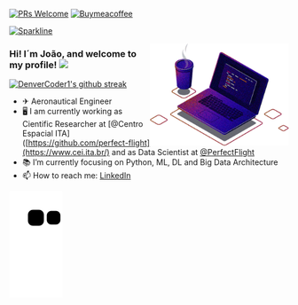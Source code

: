 [![PRs Welcome](https://img.shields.io/badge/PRs-welcome-brightgreen.svg?style=flat-square)](http://makeapullrequest.com) [![Buymeacoffee](https://badgen.net/badge/icon/buymeacoffee?icon=buymeacoffee&label)](https://www.buymeacoffee.com/joaorcioffi)

[![Sparkline](https://stars.medv.io/Naereen/badges.svg)](https://stars.medv.io/Naereen/badges)

<img src="https://github.com/JoaoCioffi/JoaoCioffi/blob/main/coding.png" min-width="250px" max-width="200px" width="250px" align="right" alt="Computador-JulianaIzac">

### Hi! I´m João, and welcome to my profile! <img src="https://media.giphy.com/media/hvRJCLFzcasrR4ia7z/giphy.gif" width="25px">

[![DenverCoder1's github streak](https://github-readme-streak-stats.herokuapp.com/?user=JoaoCioffi&theme=blue-green)](https://github.com/DenverCoder1/github-readme-streak-stats)

- ✈ Aeronautical Engineer
- 🖥️ I am currently working as Cientific Researcher at [@Centro Espacial ITA]([https://github.com/perfect-flight](https://www.cei.ita.br/) and as Data Scientist at [@PerfectFlight](https://github.com/perfect-flight)
- 📚 I’m currently focusing on Python, ML, DL and Big Data Architecture
- 📫 How to reach me: [LinkedIn](https://www.linkedin.com/in/joao-cioffi/)

![snake gif](https://github.com/JoaoCioffi/JoaoCioffi/blob/output/github-contribution-grid-snake.svg)
